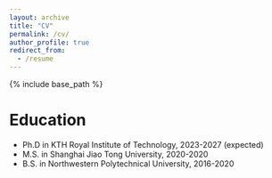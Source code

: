 ```yaml
---
layout: archive
title: "CV"
permalink: /cv/
author_profile: true
redirect_from:
  - /resume
---
```


{% include base_path %}

Education
======
* Ph.D in KTH Royal Institute of Technology, 2023-2027 (expected)
* M.S. in Shanghai Jiao Tong University, 2020-2020
* B.S. in Northwestern Polytechnical University, 2016-2020


